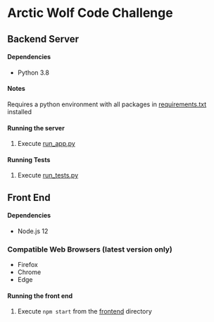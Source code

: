 # Arctic Wolf Code Challenge

## Backend Server
#### Dependencies
- Python 3.8

#### Notes
Requires a python environment with all packages in [requirements.txt](backend/requirements.txt) installed

#### Running the server
1. Execute [run_app.py](backend/run_app.py)

#### Running Tests
1. Execute [run_tests.py](backend/run_tests.py)

## Front End
#### Dependencies
- Node.js 12

### Compatible Web Browsers (latest version only)
- Firefox
- Chrome
- Edge

#### Running the front end
1. Execute `npm start` from the [frontend](frontend) directory

